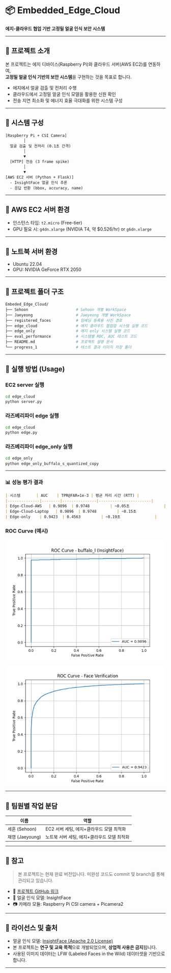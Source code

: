 # 📦 Embedded_Edge_Cloud  
**에지-클라우드 협업 기반 고정밀 얼굴 인식 보안 시스템**

---

## 📌 프로젝트 소개

본 프로젝트는 에지 디바이스(Raspberry Pi)와 클라우드 서버(AWS EC2)를 연동하여,  
**고정밀 얼굴 인식 기반의 보안 시스템**을 구현하는 것을 목표로 합니다.  

- 에지에서 얼굴 검출 및 전처리 수행  
- 클라우드에서 고정밀 얼굴 인식 모델을 활용한 신원 확인  
- 전송 지연 최소화 및 에너지 효율 극대화를 위한 시스템 구성  

---

## 🔧 시스템 구성

```
[Raspberry Pi + CSI Camera]
        │
  얼굴 검출 및 전처리 (0.1초 간격)
        │
        ▼
  [HTTP] 전송 (3 frame spike)
        │
        ▼
[AWS EC2 서버 (Python + Flask)]
  - InsightFace 얼굴 인식 추론
  - 응답 반환 (bbox, accuracy, name)
```

---

## 🔗 AWS EC2 서버 환경

- 인스턴스 타입: `t2.micro` (Free-tier)
- GPU 필요 시: `g4dn.xlarge` (NVIDIA T4, 약 $0.526/hr) or `g6dn.xlarge`

---

## 🔗 노트북 서버 환경

- Ubuntu 22.04
- GPU: NVIDIA GeForce RTX 2050

---

## 📁 프로젝트 폴더 구조

```bash
Embeded_Edge_Cloud/
├── Sehoon                     # Sehoon 개별 WorkSpace
├── Jaeyeong                   # Jaeyeong 개별 WorkSpace
├── registered_faces           # 임베딩 등록용 사진 경로
├── edge_cloud                 # 에지 클라우드 협업업 시스템 실행 코드
├── edge_only                  # 에지 only 시스템 실행 코드
├── eval_performance           # 시스템별 ROC, AUC 테스트 코드
├── README.md                  # 프로젝트 설명 문서
└── progress_1                 # 테스트 결과 이미지 저장 폴더
```

---

## 🚀 실행 방법 (Usage)

### EC2 server 실행

```bash
cd edge_cloud
python server.py
```

### 라즈베리파이 edge 실행
```bash
cd edge_cloud
python edge.py
```

### 라즈베리파이 edge_only 실행
```bash
cd edge_only
python edge_only_buffalo_s_quantized_copy
```

---


### 📊 성능 평가 결과

```markdown
| 시스템       | AUC    | TPR@FAR=1e-3 | 평균 처리 시간 (RTT) |
|--------------|--------|---------------|-----------------------|
| Edge-Cloud-AWS   | 0.9896  | 0.9748         | ~0.05초               |
| Edge-Cloud-Laptop   | 0.9896  | 0.9748         | ~0.15초               |
| Edge-only    | 0.9423  | 0.4563         | ~0.19초               |
```

### ROC Curve (예시)

![ROC Curve AWS&Laptop](./progress_1/AWS_n_Laptop/ROC.png)


![ROC Curve Edge_Only](./progress_1/edge_only/ROC.png)


---
## 👥 팀원별 작업 분담

| 이름            | 역할                                  |
| ------------- | ----------------------------------- |
| 세훈 (Sehoon)   | EC2 서버 세팅, 에지+클라우드 모델 최적화 |
| 재영 (Jaeyoung) | 노트북 서버 세팅, 에지+클라우드 모델 최적화 |

---

## 📎 참고

> 본 프로젝트는 현재 완료 버전입니다.
> 미완성 코드도 commit 및 branch를 통해 관리되고 있습니다.

- 📌 [프로젝트 GitHub 링크](https://github.com/sehoon120/Embeded_Edge_Cloud)
- 📄 얼굴 인식 모델: InsightFace
- 📷 카메라 모듈: Raspberry Pi CSI camera + Picamera2

---

## 📄 라이선스 및 출처

- 얼굴 인식 모델: [InsightFace (Apache 2.0 License)](https://github.com/deepinsight/insightface)
- 본 프로젝트는 **연구 및 교육 목적**으로 개발되었으며, **상업적 사용은 금지**됩니다.
- 사용된 이미지 데이터는 LFW (Labeled Faces in the Wild) 데이터셋을 기반으로 합니다.

---